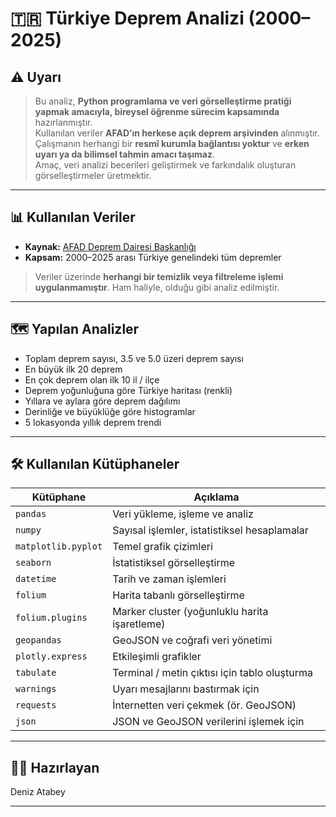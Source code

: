 # 🇹🇷 Türkiye Deprem Analizi (2000–2025)

## ⚠️ Uyarı

> Bu analiz, **Python programlama ve veri görselleştirme pratiği yapmak amacıyla, bireysel öğrenme sürecim kapsamında** hazırlanmıştır.  
> Kullanılan veriler **AFAD’ın herkese açık deprem arşivinden** alınmıştır.  
> Çalışmanın herhangi bir **resmî kurumla bağlantısı yoktur** ve **erken uyarı ya da bilimsel tahmin amacı taşımaz**.  
> Amaç, veri analizi becerileri geliştirmek ve farkındalık oluşturan görselleştirmeler üretmektir.

---

## 📊 Kullanılan Veriler

- **Kaynak:** [AFAD Deprem Dairesi Başkanlığı](https://deprem.afad.gov.tr)
- **Kapsam:** 2000–2025 arası Türkiye genelindeki tüm depremler

> Veriler üzerinde **herhangi bir temizlik veya filtreleme işlemi uygulanmamıştır**. Ham haliyle, olduğu gibi analiz edilmiştir.

---

## 🗺️ Yapılan Analizler

- Toplam deprem sayısı, 3.5 ve 5.0 üzeri deprem sayısı
- En büyük ilk 20 deprem
- En çok deprem olan ilk 10 il / ilçe
- Deprem yoğunluğuna göre Türkiye haritası (renkli)
- Yıllara ve aylara göre deprem dağılımı
- Derinliğe ve büyüklüğe göre histogramlar
- 5 lokasyonda yıllık deprem trendi

---

## 🛠️ Kullanılan Kütüphaneler

| Kütüphane            | Açıklama                                          |
|----------------------|---------------------------------------------------|
| `pandas`             | Veri yükleme, işleme ve analiz                    |
| `numpy`              | Sayısal işlemler, istatistiksel hesaplamalar     |
| `matplotlib.pyplot`  | Temel grafik çizimleri                            |
| `seaborn`            | İstatistiksel görselleştirme                      |
| `datetime`           | Tarih ve zaman işlemleri                          |
| `folium`             | Harita tabanlı görselleştirme                     |
| `folium.plugins`     | Marker cluster (yoğunluklu harita işaretleme)     |
| `geopandas`          | GeoJSON ve coğrafi veri yönetimi                 |
| `plotly.express`     | Etkileşimli grafikler                             |
| `tabulate`           | Terminal / metin çıktısı için tablo oluşturma     |
| `warnings`           | Uyarı mesajlarını bastırmak için                  |
| `requests`           | İnternetten veri çekmek (ör. GeoJSON)            |
| `json`               | JSON ve GeoJSON verilerini işlemek için          |


---

## 👨‍💻 Hazırlayan

Deniz Atabey  

---
